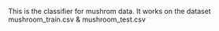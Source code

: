 This is the classifier for mushrom data. It works on the dataset mushroom_train.csv & mushroom_test.csv
